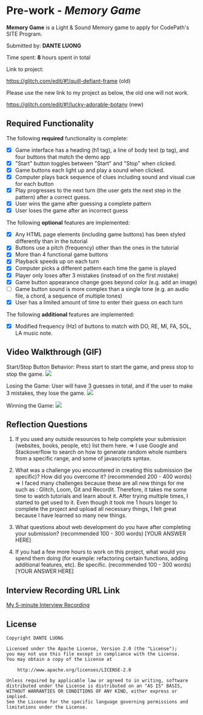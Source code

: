 # Pre-work - *Memory Game*

**Memory Game** is a Light & Sound Memory game to apply for CodePath's SITE Program. 

Submitted by: **DANTE LUONG**

Time spent: **8** hours spent in total

Link to project: 

https://glitch.com/edit/#!/quill-defiant-frame (old)


Please use the new link to my project as below, the old one will not work.

https://glitch.com/edit/#!/lucky-adorable-botany (new)

## Required Functionality

The following **required** functionality is complete:

* [x] Game interface has a heading (h1 tag), a line of body text (p tag), and four buttons that match the demo app
* [x] "Start" button toggles between "Start" and "Stop" when clicked. 
* [x] Game buttons each light up and play a sound when clicked. 
* [x] Computer plays back sequence of clues including sound and visual cue for each button
* [x] Play progresses to the next turn (the user gets the next step in the pattern) after a correct guess. 
* [x] User wins the game after guessing a complete pattern
* [x] User loses the game after an incorrect guess

The following **optional** features are implemented:

* [x] Any HTML page elements (including game buttons) has been styled differently than in the tutorial
* [x] Buttons use a pitch (frequency) other than the ones in the tutorial
* [x] More than 4 functional game buttons
* [x] Playback speeds up on each turn
* [x] Computer picks a different pattern each time the game is played
* [x] Player only loses after 3 mistakes (instead of on the first mistake)
* [x] Game button appearance change goes beyond color (e.g. add an image)
* [ ] Game button sound is more complex than a single tone (e.g. an audio file, a chord, a sequence of multiple tones)
* [x] User has a limited amount of time to enter their guess on each turn

The following **additional** features are implemented:

- [x] Modified frequency (Hz) of buttons to match with DO, RE, MI, FA, SOL, LA music note.

## Video Walkthrough (GIF)

Start/Stop Button Behavior: Press start to start the game, and press stop to stop the game.
![](http://g.recordit.co/Mj3e9ltXbm.gif)

Losing the Game: User will have 3 guesses in total, and if the user to make 3 mistakes, they lose the game.
![](http://g.recordit.co/FWLa4K66Al.gif)

Winning the Game:
![](http://g.recordit.co/7H0JIlP3n3.gif)

## Reflection Questions
1. If you used any outside resources to help complete your submission (websites, books, people, etc) list them here. 
=> I use Google and Stackoverflow to search on how to generate random whole numbers from a specific range, and some of javascripts syntax. 

2. What was a challenge you encountered in creating this submission (be specific)? How did you overcome it? (recommended 200 - 400 words) 
=> I faced many challenges because these are all new things for me such as : Glitch, Loom, Git and Recordit. Therefore, it takes me some time to watch tutorials and learn about it. After trying multiple times, I started to get used to it. Even though it took me 1 hours longer to complete the project and upload all necessary things, I felt great because I have learned so many new things.

3. What questions about web development do you have after completing your submission? (recommended 100 - 300 words) 
[YOUR ANSWER HERE]

4. If you had a few more hours to work on this project, what would you spend them doing (for example: refactoring certain functions, adding additional features, etc). Be specific. (recommended 100 - 300 words) 
[YOUR ANSWER HERE]



## Interview Recording URL Link

[My 5-minute Interview Recording](your-link-here)


## License

    Copyright DANTE LUONG

    Licensed under the Apache License, Version 2.0 (the "License");
    you may not use this file except in compliance with the License.
    You may obtain a copy of the License at

        http://www.apache.org/licenses/LICENSE-2.0

    Unless required by applicable law or agreed to in writing, software
    distributed under the License is distributed on an "AS IS" BASIS,
    WITHOUT WARRANTIES OR CONDITIONS OF ANY KIND, either express or implied.
    See the License for the specific language governing permissions and
    limitations under the License.